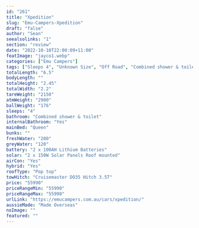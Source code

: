 ```yaml
---
id: "261"
title: "Xpedition"
slug: "Emu-Campers-Xpedition"
draft: "false"
author: "Sean"
seealsolinks: "1"
section: "review"
date: "2022-10-10T22:00:09+11:00"
featImage: "jayco1.webp"
categories: ["Emu Campers"]
tags: ["Sleeps 4", "Unknown Size", "Off Road", "Combined shower & toilet", "Pop top", "50 - 60k"]
totalLength: "6.5"
bodyLength: ""
totalHeight: "2.45"
totalWidth: "2.2"
tareWeight: "2150"
atmWeight: "2900"
ballWeight: "176"
sleeps: "4"
bathroom: "Combined shower & toilet"
internalBathroom: "Yes"
mainBed: "Queen"
bunks: ""
freshWater: "200"
greyWater: "120"
battery: "2 x 100AH Lithium Batteries"
solar: "2 x 150W Solar Panels Roof mounted"
airCon: "Yes"
hybrid: "Yes"
roofType: "Pop top"
towHitch: "Cruisemaster DO35 Hitch 3.5T"
price: "55990"
priceRangeMin: "55990"
priceRangeMax: "55990"
urlLink: "https://emucampers.com.au/cars/xpedition/"
aussieMade: "Made Overseas"
noImage: ""
featured: ""
---
```

